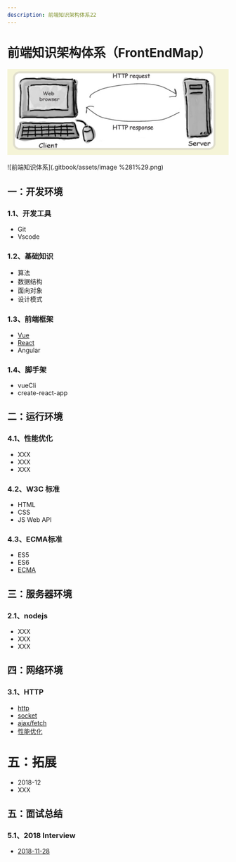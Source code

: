 ```yaml
---
description: 前端知识架构体系22
---
```


# 前端知识架构体系（FrontEndMap）

![](/assets/import222.png)

![前端知识体系](.gitbook/assets/image %281%29.png)

## 一：开发环境

### 1.1、开发工具

* Git
* Vscode

### 1.2、基础知识

* 算法
* 数据结构
* 面向对象
* 设计模式

### 1.3、前端框架

* [Vue](https://zhouxianfei.gitbooks.io/vue/content/)
* [React](https://zhouxianfei.gitbooks.io/react/content/)
* Angular

### 1.4、脚手架

* vueCli
* create-react-app

## 二：运行环境

### 4.1、性能优化

* XXX
* XXX
* XXX

### 4.2、W3C 标准

* HTML
* CSS
* JS Web API

### 4.3、ECMA标准

* ES5
* ES6
* [ECMA](https://zhouxianfei.gitbooks.io/ecmascript/content/)

## 三：服务器环境

### 2.1、nodejs

* XXX
* XXX
* XXX

## **四：网络环境**

### 3.1、HTTP

* [http](https://zhouxianfei.gitbooks.io/network/content/)
* [socket](https://github.com/frontendmap/frontendmap/blob/master/net/socket.md)
* [ajax/fetch](https://github.com/frontendmap/frontendmap/blob/master/net/ajax-fetch.md)
* [性能优化](https://github.com/frontendmap/frontendmap/blob/master/net/performance.md)

# 五：拓展

* 2018-12
* XXX

## 五：面试总结

### 5.1、2018  Interview

* [2018-11-28](https://zhouxianfei.gitbooks.io/resume-front/content/)



